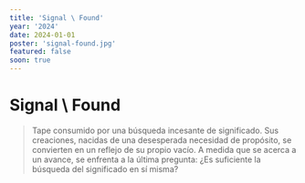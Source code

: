```yaml
---
title: 'Signal \ Found'
year: '2024'
date: 2024-01-01
poster: 'signal-found.jpg'
featured: false
soon: true
---
```


# Signal \ Found

> Tape consumido por una búsqueda incesante de significado. Sus creaciones,
> nacidas de una desesperada necesidad de propósito, se convierten en un
> reflejo de su propio vacío. A medida que se acerca a un avance, se enfrenta a
> la última pregunta: ¿Es suficiente la búsqueda del significado en sí misma?
